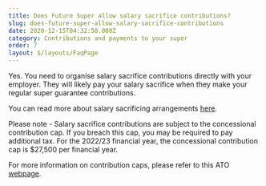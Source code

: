 ```yaml
---
title: Does Future Super allow salary sacrifice contributions?
slug: does-future-super-allow-salary-sacrifice-contributions
date: 2020-12-15T04:32:58.000Z
category: Contributions and payments to your super
order: 7
layout: $/layouts/FaqPage
---
```

Yes. You need to organise salary sacrifice contributions directly with your employer. They will likely pay your salary sacrifice when they make your regular super guarantee contributions.

You can read more about salary sacrificing arrangements [here](https://www.ato.gov.au/Individuals/Super/Growing-your-super/Adding-to-your-super/Salary-sacrificing-super/).

Please note - Salary sacrifice contributions are subject to the concessional contribution cap. If you breach this cap, you may be required to pay additional tax. For the 2022/23 financial year,  the  concessional contribution cap is $27,500 per financial year.

For more information on contribution caps, please refer to this ATO [webpage](https://www.ato.gov.au/Individuals/Super/In-detail/Growing-your-super/Super-contributions---too-much-can-mean-extra-tax/).